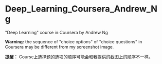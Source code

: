 # Deep_Learning_Coursera_Andrew_Ng
"Deep Learning" course in Coursera by Andrew Ng



**Warning:** the sequence of "choice options" of "choice questions" in Coursera may be different from my screenshot image.

**提醒：** Course上选择题的选项的顺序可能会和我提供的截图上的顺序不一样。

